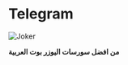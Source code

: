 # Telegram
![Joker](https://graph.org/file/bb673dd05ed30452b807a.jpg)

**من افضل سورسات اليوزر بوت العربية**



